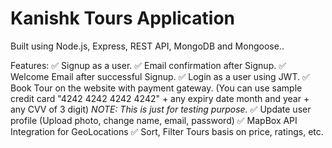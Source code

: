 # Kanishk Tours Application

Built using Node.js, Express, REST API, MongoDB and Mongoose..

Features:
✅ Signup as a user.
✅ Email confirmation after Signup.
✅ Welcome Email after successful Signup.
✅ Login as a user using JWT.
✅ Book Tour on the website with payment gateway. (You can use sample credit card "4242 4242 4242 4242" + any expiry date month and year + any CVV of 3 digit)
_NOTE: This is just for testing purpose._
✅ Update user profile (Upload photo, change name, email, password)
✅ MapBox API Integration for GeoLocations
✅ Sort, Filter Tours basis on price, ratings, etc.
